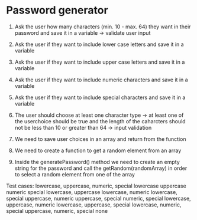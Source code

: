 # Password generator

1. Ask the user how many characters (min. 10 - max. 64) they want in their password and save it in a variable -> validate user input

2. Ask the user if they want to include lower case letters and save it in a variable

3. Ask the user if they want to include upper case letters and save it in a variable

4. Ask the user if they want to include numeric characters and save it in a variable

5. Ask the user if they want to include special characters and save it in a variable

6. The user should choose at least one character type -> at least one of the userchoice should be true and the length of the caharcters should not be less than 10 or greater than 64 -> input validation

7. We need to save user choices in an array and return from the function

8. We need to create a function to get a random element from an array

9. Inside the generatePassword() method we need to create an empty string for the password and call the getRandom(randomArray) in order to select a random element from one of the array

Test cases:
lowercase, uppercase, numeric, special
lowercase
uppercase
numeric
special
lowercase, uppercase
lowercase, numeric
lowercase, special
uppercase, numeric
uppercase, special
numeric, special
lowercase, uppercase, numeric
lowercase, uppercase,
special
lowercase, numeric, special
uppercase, numeric, special
none